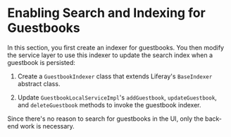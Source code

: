 # Enabling Search and Indexing for Guestbooks [](id=enabling-search-and-indexing-for-guestbooks)

In this section, you first create an indexer for guestbooks. You then modify the 
service layer to use this indexer to update the search index when a guestbook is 
persisted:

1. Create a `GuestbookIndexer` class that extends Liferay's `BaseIndexer`
   abstract class.

2. Update `GuestbookLocalServiceImpl`'s `addGuestbook`, `updateGuestbook`, and
   `deleteGuestbook` methods to invoke the guestbook indexer.

Since there's no reason to search for guestbooks in the UI, only the back-end 
work is necessary. 
